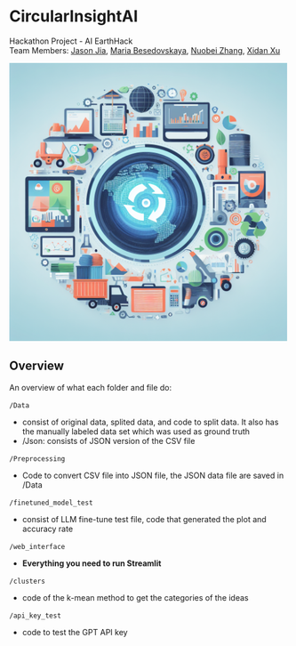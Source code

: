 # CircularInsightAI
Hackathon Project - AI EarthHack <br>
Team Members: [Jason Jia](https://www.linkedin.com/in/jasonjiajs/), [Maria Besedovskaya](https://www.linkedin.com/in/mariabesedovskaya/), [Nuobei Zhang](https://www.linkedin.com/in/nuobeizhang/), [Xidan Xu](https://www.linkedin.com/in/xidan-xu/)

<img src="readme_banner.jpeg" alt="banner" height="500">

## Overview

An overview of what each folder and file do:

`/Data`
- consist of original data, splited data, and code to split data. It also has the manually labeled data set which was used as ground truth
- /Json: consists of JSON version of the CSV file

`/Preprocessing`
- Code to convert CSV file into JSON file, the JSON data file are saved in /Data

`/finetuned_model_test`
- consist of LLM fine-tune test file, code that generated the plot and accuracy rate

`/web_interface`
- **Everything you need to run Streamlit**

`/clusters`
- code of the k-mean method to get the categories of the ideas

`/api_key_test`
- code to test the GPT API key
